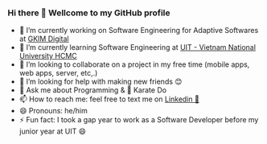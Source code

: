 ### Hi there 👋 Wellcome to my GitHub profile
- 📃 I’m currently working on Software Engineering for Adaptive Softwares at [GKIM Digital](https://www.linkedin.com/company/gkimdigital)
- 🌱 I’m currently learning Software Engineering at [UIT - Vietnam National University HCMC](https://en.uit.edu.vn)
- 👯 I’m looking to collaborate on a project in my free time (mobile apps, web apps, server, etc,.)
- 🤔 I’m looking for help with making new friends 😊
- 💬 Ask me about Programming & 🥋 Karate Do
- 📫 How to reach me: feel free to text me on [Linkedin 💼](https://www.linkedin.com/in/lyluongthien)
- 😄 Pronouns: he/him
- ⚡ Fun fact: I took a gap year to work as a Software Developer before my junior year at UIT 😄

<!--
**lyluongthien/lyluongthien** is a ✨ _special_ ✨ repository because its `README.md` (this file) appears on your GitHub profile.

Here are some ideas to get you started:

- 🔭 I’m currently working on ...
- 🌱 I’m currently learning ...
- 👯 I’m looking to collaborate on ...
- 🤔 I’m looking for help with ...
- 💬 Ask me about ...
- 📫 How to reach me: ...
- 😄 Pronouns: ...
- ⚡ Fun fact: ...
-->
